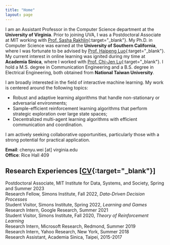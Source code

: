```yaml
---
title: "Home"
layout: page
---
```

 
I am an Assistant Professor in the Computer Science department at the **University of Virginia**. Prior to joining UVA, I was a Postdoctoral Associate at MIT working with [Prof. Sasha Rakhlin](http://www.mit.edu/~rakhlin/){:target="_blank"}. My Ph.D. in Computer Science was earned at the **University of Southern California**, where I was fortunate to be advised by [Prof. Haipeng Luo](https://haipeng-luo.net/){:target="_blank"}. My current interest in online learning was ignited during my time at **Academia Sinica**, where I worked with [Prof. Chi-Jen Lu](https://homepage.iis.sinica.edu.tw/pages/cjlu/){:target="_blank"}. I hold a M.S. degree in Communication Engineering and a B.S. degree in Electrical Engineering, both obtained from **National Taiwan University**.   

I am broadly interested in the field of interactive machine learning. My work is centered around the following topics:   
- Robust and adaptive learning algorithms that handle non-stationary or adversarial environments;   
- Sample-efficient reinforcement learning algorithms that perform strategic exploration over large state spaces;   
- Decentralized multi-agent learning algorithms with efficient communication and coordination.  

I am actively seeking collaborative opportunities, particularly those with a strong potential for practical application.  
  
**Email**: chenyu.wei [at] virginia.edu  
**Office**: Rice Hall 409  

<!-- <div style="line-height:3%;">
    <br>
</div> --> 


<!-- <div style="line-height:5%;">
    <br>
</div> -->

## Research Experiences [[CV](https://bahh723.github.io/document/cv.pdf){:target="_blank"}]
Postdoctoral Associate, MIT Institute for Data, Systems, and Society, Spring and Summer 2023   
Research Fellow, Simons Institute, Fall 2022, *Data-Driven Decision Processes*    
Student Visitor, Simons Institute, Spring 2022, *Learning and Games*   
Research Intern, Google Research, Summer 2021   
Student Visitor, Simons Institute, Fall 2020, *Theory of Reinforcement Learning*   
Research Intern, Microsoft Research, Redmond, Summer 2019   
Research Intern, Yahoo Research, New York, Summer 2018   
Research Assistant, Academia Sinica, Taipei, 2015-2017 
   
<!-- <div style="line-height:30%;">
    <br>
</div> -->




